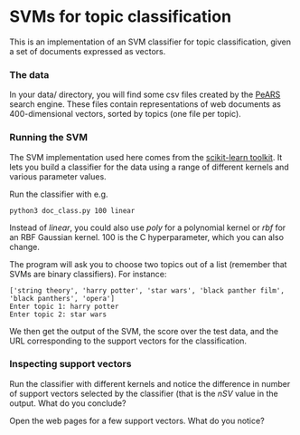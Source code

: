 # SVMs for topic classification

This is an implementation of an SVM classifier for topic classification, given a set of documents expressed as vectors.

### The data

In your data/ directory, you will find some csv files created by the [PeARS](http://pearsearch.org/) search engine. These files contain representations of web documents as 400-dimensional vectors, sorted by topics (one file per topic).

### Running the SVM

The SVM implementation used here comes from the [scikit-learn toolkit](http://scikit-learn.org/stable/modules/generated/sklearn.svm.SVC.html#sklearn.svm.SVC). It lets you build a classifier for the data using a range of different kernels and various parameter values.

Run the classifier with e.g.

    python3 doc_class.py 100 linear

Instead of *linear*, you could also use *poly* for a polynomial kernel or *rbf* for an RBF Gaussian kernel. 100 is the C hyperparameter, which you can also change.

The program will ask you to choose two topics out of a list (remember that SVMs are binary classifiers). For instance:

    ['string theory', 'harry potter', 'star wars', 'black panther film', 'black panthers', 'opera']
    Enter topic 1: harry potter
    Enter topic 2: star wars

We then get the output of the SVM, the score over the test data, and the URL corresponding to the support vectors for the classification.


### Inspecting support vectors

Run the classifier with different kernels and notice the difference in number of support vectors selected by the classifier (that is the *nSV* value in the output. What do you conclude?

Open the web pages for a few support vectors. What do you notice?

